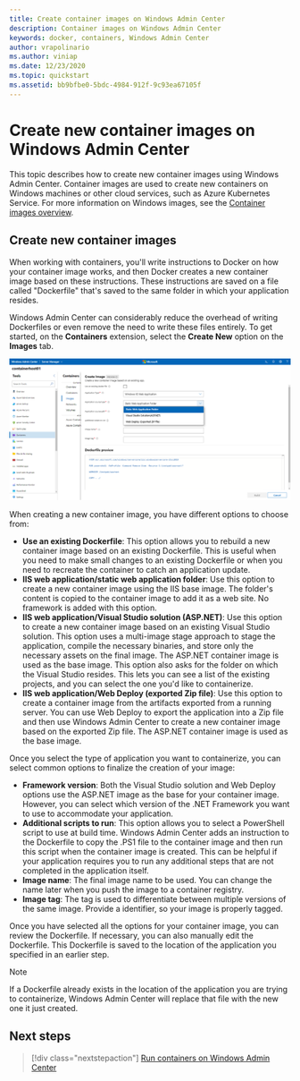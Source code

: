 ```yaml
---
title: Create container images on Windows Admin Center
description: Container images on Windows Admin Center
keywords: docker, containers, Windows Admin Center
author: vrapolinario
ms.author: viniap
ms.date: 12/23/2020
ms.topic: quickstart
ms.assetid: bb9bfbe0-5bdc-4984-912f-9c93ea67105f
---
```

# Create new container images on Windows Admin Center

This topic describes how to create new container images using Windows Admin Center. Container images are used to create new containers on Windows machines or other cloud services, such as Azure Kubernetes Service. For more information on Windows images, see the [Container images overview](https://docs.microsoft.com/virtualization/windowscontainers/about/#container-images).

## Create new container images

When working with containers, you'll write instructions to Docker on how your container image works, and then Docker creates a new container image based on these instructions. These instructions are saved on a file called "Dockerfile" that's saved to the same folder in which your application resides. 

Windows Admin Center can considerably reduce the overhead of writing Dockerfiles or even remove the need to write these files entirely. To get started, on the **Containers** extension, select the **Create New** option on the **Images** tab.

![Create a new container](./media/WAC-CreateNew.png)

When creating a new container image, you have different options to choose from:

- **Use an existing Dockerfile**: This option allows you to rebuild a new container image based on an existing Dockerfile. This is useful when you need to make small changes to an existing Dockerfile or when you need to recreate the container to catch an application update.
- **IIS web application/static web application folder**: Use this option to create a new container image using the IIS base image. The folder's content is copied to the container image to add it as a web site. No framework is added with this option.
- **IIS web application/Visual Studio solution (ASP.NET)**: Use this option to create a new container image based on an existing Visual Studio solution. This option uses a multi-image stage approach to stage the application, compile the necessary binaries, and store only the necessary assets on the final image. The ASP.NET container image is used as the base image. This option also asks for the folder on which the Visual Studio resides. This lets you can see a list of the existing projects, and you can select the one you'd like to containerize.
- **IIS web application/Web Deploy (exported Zip file)**: Use this option to create a container image from the artifacts exported from a running server. You can use Web Deploy to export the application into a Zip file and then use Windows Admin Center to create a new container image based on the exported Zip file. The ASP.NET container image is used as the base image.

Once you select the type of application you want to containerize, you can select common options to finalize the creation of your image:

- **Framework version**: Both the Visual Studio solution and Web Deploy options use the ASP.NET image as the base for your container image. However, you can select which version of the .NET Framework you want to use to accommodate your application.
- **Additional scripts to run**: This option allows you to select a PowerShell script to use at build time. Windows Admin Center adds an instruction to the Dockerfile to copy the .PS1 file to the container image and then run this script when the container image is created. This can be helpful if your application requires you to run any additional steps that are not completed in the application itself.
- **Image name**: The final image name to be used. You can change the name later when you push the image to a container registry.
- **Image tag**: The tag is used to differentiate between multiple versions of the same image. Provide a identifier, so your image is properly tagged.

Once you have selected all the options for your container image, you can review the Dockerfile. If necessary, you can also manually edit the Dockerfile. This Dockerfile is saved to the location of the application you specified in an earlier step. 

>[!Note]
>If a Dockerfile already exists in the location of the application you are trying to containerize, Windows Admin Center will replace that file with the new one it just created.

## Next steps

> [!div class="nextstepaction"]
> [Run containers on Windows Admin Center](./wac-containers.md)